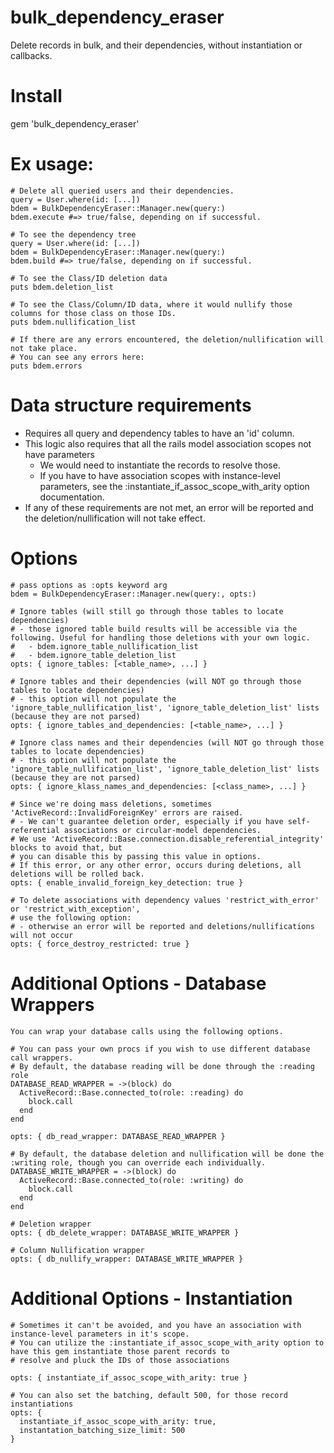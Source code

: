 # bulk_dependency_eraser
Delete records in bulk, and their dependencies, without instantiation or callbacks.


# Install
gem 'bulk_dependency_eraser'

# Ex usage:
  ```
  # Delete all queried users and their dependencies.
  query = User.where(id: [...])
  bdem = BulkDependencyEraser::Manager.new(query:)
  bdem.execute #=> true/false, depending on if successful.
  ```
  ```
  # To see the dependency tree
  query = User.where(id: [...])
  bdem = BulkDependencyEraser::Manager.new(query:)
  bdem.build #=> true/false, depending on if successful.

  # To see the Class/ID deletion data
  puts bdem.deletion_list

  # To see the Class/Column/ID data, where it would nullify those columns for those class on those IDs.
  puts bdem.nullification_list

  # If there are any errors encountered, the deletion/nullification will not take place.
  # You can see any errors here:
  puts bdem.errors
  ```

# Data structure requirements
- Requires all query and dependency tables to have an 'id' column.
- This logic also requires that all the rails model association scopes not have parameters
  - We would need to instantiate the records to resolve those.
  - If you have to have association scopes with instance-level parameters, see the :instantiate_if_assoc_scope_with_arity option documentation.
- If any of these requirements are not met, an error will be reported and the deletion/nullification will not take effect.

# Options
```
# pass options as :opts keyword arg
bdem = BulkDependencyEraser::Manager.new(query:, opts:)

# Ignore tables (will still go through those tables to locate dependencies)
# - those ignored table build results will be accessible via the following. Useful for handling those deletions with your own logic.
#   - bdem.ignore_table_nullification_list
#   - bdem.ignore_table_deletion_list
opts: { ignore_tables: [<table_name>, ...] }

# Ignore tables and their dependencies (will NOT go through those tables to locate dependencies)
# - this option will not populate the 'ignore_table_nullification_list', 'ignore_table_deletion_list' lists (because they are not parsed)
opts: { ignore_tables_and_dependencies: [<table_name>, ...] }

# Ignore class names and their dependencies (will NOT go through those tables to locate dependencies)
# - this option will not populate the 'ignore_table_nullification_list', 'ignore_table_deletion_list' lists (because they are not parsed)
opts: { ignore_klass_names_and_dependencies: [<class_name>, ...] }

# Since we're doing mass deletions, sometimes 'ActiveRecord::InvalidForeignKey' errors are raised.
# - We can't guarantee deletion order, especially if you have self-referential associations or circular-model dependencies.
# We use 'ActiveRecord::Base.connection.disable_referential_integrity' blocks to avoid that, but
# you can disable this by passing this value in options.
# If this error, or any other error, occurs during deletions, all deletions will be rolled back.
opts: { enable_invalid_foreign_key_detection: true }

# To delete associations with dependency values 'restrict_with_error' or 'restrict_with_exception',
# use the following option:
# - otherwise an error will be reported and deletions/nullifications will not occur
opts: { force_destroy_restricted: true }
```

# Additional Options - Database Wrappers
```
You can wrap your database calls using the following options.

# You can pass your own procs if you wish to use different database call wrappers.
# By default, the database reading will be done through the :reading role
DATABASE_READ_WRAPPER = ->(block) do
  ActiveRecord::Base.connected_to(role: :reading) do
    block.call
  end
end

opts: { db_read_wrapper: DATABASE_READ_WRAPPER }

# By default, the database deletion and nullification will be done the :writing role, though you can override each individually.
DATABASE_WRITE_WRAPPER = ->(block) do
  ActiveRecord::Base.connected_to(role: :writing) do
    block.call
  end
end

# Deletion wrapper
opts: { db_delete_wrapper: DATABASE_WRITE_WRAPPER }

# Column Nullification wrapper
opts: { db_nullify_wrapper: DATABASE_WRITE_WRAPPER }
```

# Additional Options - Instantiation
```
# Sometimes it can't be avoided, and you have an association with instance-level parameters in it's scope.
# You can utilize the :instantiate_if_assoc_scope_with_arity option to have this gem instantiate those parent records to
# resolve and pluck the IDs of those associations

opts: { instantiate_if_assoc_scope_with_arity: true }

# You can also set the batching, default 500, for those record instantiations
opts: {
  instantiate_if_assoc_scope_with_arity: true,
  instantation_batching_size_limit: 500
}
```

